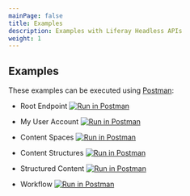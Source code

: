 ```yaml
---
mainPage: false
title: Examples
description: Examples with Liferay Headless APIs
weight: 1
---
```


## Examples

These examples can be executed using [Postman](https://www.getpostman.com/):

* Root Endpoint [![Run in Postman](https://run.pstmn.io/button.svg)](https://app.getpostman.com/run-collection/4eaef9d6ba43fe179a15)

* My User Account [![Run in Postman](https://run.pstmn.io/button.svg)](https://app.getpostman.com/run-collection/d0d8c0f27a04d22ba3f7)

* Content Spaces [![Run in Postman](https://run.pstmn.io/button.svg)](https://app.getpostman.com/run-collection/625390af8a347edae5c9)

* Content Structures [![Run in Postman](https://run.pstmn.io/button.svg)](https://app.getpostman.com/run-collection/203e52fd8ab013b9273d)

* Structured Content [![Run in Postman](https://run.pstmn.io/button.svg)](https://app.getpostman.com/run-collection/fd09da20da25956af16e)

* Workflow [![Run in Postman](https://run.pstmn.io/button.svg)](https://app.getpostman.com/run-collection/ff849ad861374e6676c3)